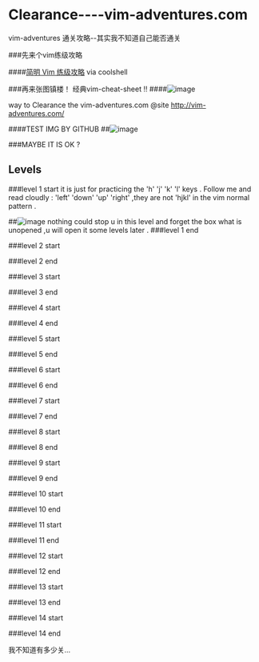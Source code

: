 # Clearance----vim-adventures.com
vim-adventures 通关攻略--其实我不知道自己能否通关

###先来个vim练级攻略

####[简明 Vim 练级攻略](http://coolshell.cn/articles/5426.html) via coolshell

###再来张图镇楼！ 经典vim-cheat-sheet !!
####![image](http://www.viemu.com/vi-vim-cheat-sheet.gif)

way to Clearance the vim-adventures.com  @site http://vim-adventures.com/

####TEST IMG BY GITHUB
##![image](https://github.com/HAOGRE/vim-adventures-Clearance/blob/master/screenshot/000-loading.jpg)

###MAYBE IT IS OK ?
<!-- 
####TEST IMG BY QINIU
##![image](http://7xrwkv.com1.z0.glb.clouddn.com/000-loading.jpg)
####MAYBE IT IS OK TOO?
-->
## Levels

###level 1 start
it is just for practicing the 'h' 'j' 'k' 'l' keys . Follow me and read cloudly : 'left' 'down' 'up' 'right' ,they are not 'hjkl' in the vim normal pattern . 

##![image](https://github.com/HAOGRE/vim-adventures-Clearance/blob/master/screenshot/001-level01.png)
nothing could stop u in this level and forget the box what is unopened ,u will open it some levels later .
###level 1 end

###level 2 start

###level 2 end

###level 3 start

###level 3 end

###level 4 start

###level 4 end

###level 5 start

###level 5 end

###level 6 start

###level 6 end

###level 7 start

###level 7 end

###level 8 start

###level 8 end

###level 9 start

###level 9 end

###level 10 start

###level 10 end

###level 11 start

###level 11 end

###level 12 start

###level 12 end

###level 13 start

###level 13 end

###level 14 start

###level 14 end

我不知道有多少关...
